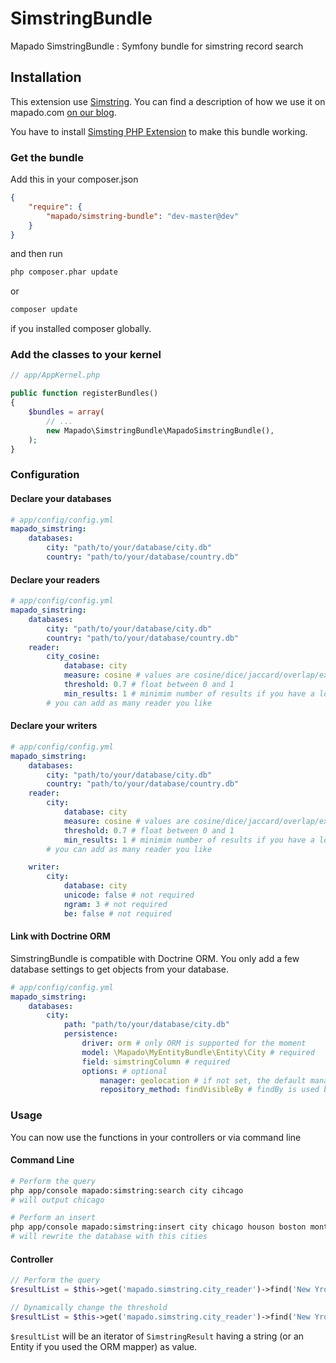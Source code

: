 SimstringBundle
===============

Mapado SimstringBundle : Symfony bundle for simstring record search

## Installation

This extension use [Simstring](http://www.chokkan.org/software/simstring/). You can find a description of how we use it on mapado.com [on our blog](http://blog.mapado.com/fast-record-search-simstring-php-simstringbundle/).

You have to install [Simsting PHP Extension](http://blog.mapado.com/fast-record-search-simstring-php-simstringbundle/#php-extension-installation) to make this bundle working.

### Get the bundle

Add this in your composer.json

```json
{
	"require": {
		"mapado/simstring-bundle": "dev-master@dev"
	}
}
```

and then run

```sh
php composer.phar update
```
or 
```sh
composer update
```
if you installed composer globally.

### Add the classes to your kernel

```php
// app/AppKernel.php

public function registerBundles()
{
    $bundles = array(
        // ...
        new Mapado\SimstringBundle\MapadoSimstringBundle(),
    );
}
```

### Configuration
#### Declare your databases

```yaml
# app/config/config.yml
mapado_simstring:
    databases:
        city: "path/to/your/database/city.db"
        country: "path/to/your/database/country.db"
```

#### Declare your readers

```yaml
# app/config/config.yml
mapado_simstring:
    databases:
        city: "path/to/your/database/city.db"
        country: "path/to/your/database/country.db"
    reader:
        city_cosine:
            database: city
            measure: cosine # values are cosine/dice/jaccard/overlap/exact
            threshold: 0.7 # float between 0 and 1
            min_results: 1 # minimim number of results if you have a lower threshold limit
        # you can add as many reader you like
```

#### Declare your writers

```yaml
# app/config/config.yml
mapado_simstring:
    databases:
        city: "path/to/your/database/city.db"
        country: "path/to/your/database/country.db"
    reader:
        city:
            database: city
            measure: cosine # values are cosine/dice/jaccard/overlap/exact (default is: exact)
            threshold: 0.7 # float between 0 and 1
            min_results: 1 # minimim number of results if you have a lower threshold limit
        # you can add as many reader you like

    writer:
        city:
            database: city
            unicode: false # not required
            ngram: 3 # not required
            be: false # not required
```

#### Link with Doctrine ORM
SimstringBundle is compatible with Doctrine ORM.
You only add a few database settings to get objects from your database.

```yaml
# app/config/config.yml
mapado_simstring:
    databases:
        city: 
            path: "path/to/your/database/city.db"
            persistence:
                driver: orm # only ORM is supported for the moment
                model: \Mapado\MyEntityBundle\Entity\City # required
                field: simstringColumn # required
                options: # optional
                    manager: geolocation # if not set, the default manager will be used
                    repository_method: findVisibleBy # findBy is used by default
````




### Usage
You can now use the functions in your controllers or via command line

#### Command Line
```sh
# Perform the query
php app/console mapado:simstring:search city cihcago
# will output chicago

# Perform an insert
php app/console mapado:simstring:insert city chicago houson boston montréal
# will rewrite the database with this cities
```

#### Controller
```php
// Perform the query
$resultList = $this->get('mapado.simstring.city_reader')->find('New Yrok');

// Dynamically change the threshold
$resultList = $this->get('mapado.simstring.city_reader')->find('New Yrok', 0.3);
```

```$resultList``` will be an iterator of ```SimstringResult``` having a string (or an Entity if you used the ORM mapper) as value.

